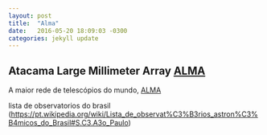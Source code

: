 ```yaml
---
layout: post
title:  "Alma"
date:   2016-05-20 18:09:03 -0300
categories: jekyll update
---
```


## Atacama Large Millimeter Array [ALMA]

A maior rede de telescópios do mundo, [ALMA]

lista de observatorios do brasil (https://pt.wikipedia.org/wiki/Lista_de_observat%C3%B3rios_astron%C3%B4micos_do_Brasil#S.C3.A3o_Paulo)

[ALMA]: http://veja.abril.com.br/ciencia/maior-projeto-astronomico-do-mundo-observatorio-alma-e-inaugurado-no-chile/